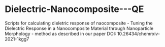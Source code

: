 # Dielectric-Nanocomposite---QE
Scripts for calculating dieletric response of naocomposite - Tuning the Dielectric Response in a Nanocomposite Material through Nanoparticle Morphology - method as described in our paper  DOI: 10.26434/chemrxiv-2021-1kgg7 
